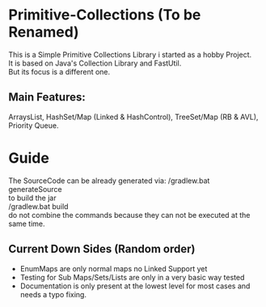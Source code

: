 # Primitive-Collections (To be Renamed)

This is a Simple Primitive Collections Library i started as a hobby Project.     
It is based on Java's Collection Library and FastUtil.     
But its focus is a different one.     

## Main Features:     
ArraysList, HashSet/Map (Linked & HashControl), TreeSet/Map (RB & AVL), Priority Queue.     


# Guide

The SourceCode can be already generated via: 
/gradlew.bat generateSource      
to build the jar     
/gradlew.bat build    
do not combine the commands because they can not be executed at the same time.    

## Current Down Sides (Random order)
- EnumMaps are only normal maps no Linked Support yet
- Testing for Sub Maps/Sets/Lists are only in a very basic way tested
- Documentation is only present at the lowest level for most cases and needs a typo fixing.